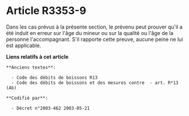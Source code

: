# Article R3353-9

Dans les cas prévus à la présente section, le prévenu peut prouver qu'il a été induit en erreur sur l'âge du mineur ou sur la
qualité ou l'âge de la personne l'accompagnant. S'il rapporte cette preuve, aucune peine ne lui est applicable.

**Liens relatifs à cet article**

	**Anciens textes**:

	  - Code des débits de boissons R13
	  - Code des débits de boissons et des mesures contre  - art. R*13 (Ab)

	**Codifié par**:

	  - Décret n°2003-462 2003-05-21
